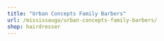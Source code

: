 ```yaml
---
title: "Urban Concepts Family Barbers"
url: /mississauga/urban-concepts-family-barbers/
shop: hairdresser
---
```

